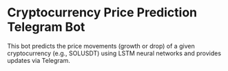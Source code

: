 # Cryptocurrency Price Prediction Telegram Bot
 This bot predicts the price movements (growth or drop) of a given cryptocurrency (e.g., SOLUSDT) using LSTM neural networks and provides updates via Telegram.
